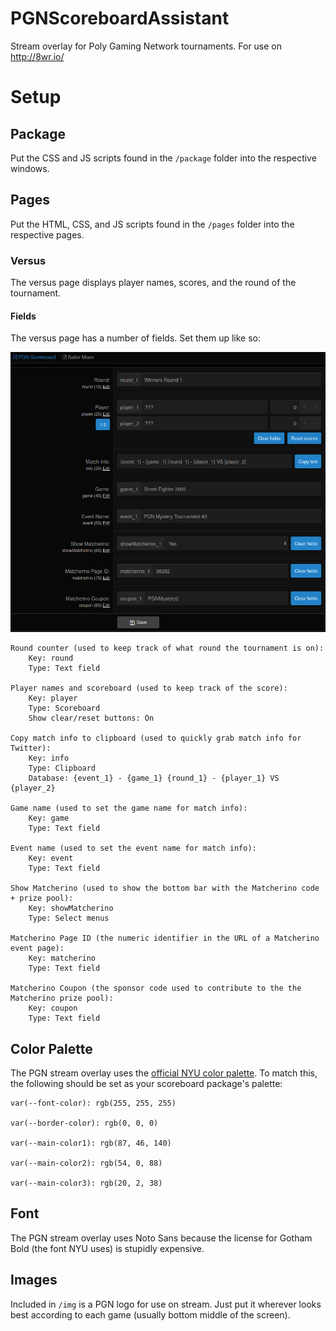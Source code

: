 # PGNScoreboardAssistant
Stream overlay for Poly Gaming Network tournaments. For use on http://8wr.io/

# Setup

## Package

Put the CSS and JS scripts found in the `/package` folder into the respective windows.

## Pages

Put the HTML, CSS, and JS scripts found in the `/pages` folder into the respective pages.

### Versus

The versus page displays player names, scores, and the round of the tournament.

#### Fields

The versus page has a number of fields. Set them up like so:

![Versus page field setup](https://raw.githubusercontent.com/DrEvilBrain/PGNScoreboardAssistant/master/VersusPageFields.png "Versus page field setup")

```
Round counter (used to keep track of what round the tournament is on):
    Key: round
    Type: Text field

Player names and scoreboard (used to keep track of the score):
    Key: player
    Type: Scoreboard
    Show clear/reset buttons: On

Copy match info to clipboard (used to quickly grab match info for Twitter):
    Key: info
    Type: Clipboard
    Database: {event_1} - {game_1} {round_1} - {player_1} VS {player_2}

Game name (used to set the game name for match info):
    Key: game
    Type: Text field

Event name (used to set the event name for match info):
    Key: event
    Type: Text field

Show Matcherino (used to show the bottom bar with the Matcherino code + prize pool):
    Key: showMatcherino
    Type: Select menus

Matcherino Page ID (the numeric identifier in the URL of a Matcherino event page):
    Key: matcherino
    Type: Text field

Matcherino Coupon (the sponsor code used to contribute to the the Matcherino prize pool):
    Key: coupon
    Type: Text field
```
## Color Palette

The PGN stream overlay uses the [official NYU color palette](https://www.nyu.edu/employees/resources-and-services/media-and-communications/styleguide/website/graphic-visual-design.html). To match this, the following should be set as your scoreboard package's palette:

```
var(--font-color): rgb(255, 255, 255)

var(--border-color): rgb(0, 0, 0)

var(--main-color1): rgb(87, 46, 140)

var(--main-color2): rgb(54, 0, 88)

var(--main-color3): rgb(20, 2, 38)
```
## Font

The PGN stream overlay uses Noto Sans because the license for Gotham Bold (the font NYU uses) is stupidly expensive.

## Images

Included in `/img` is a PGN logo for use on stream. Just put it wherever looks best according to each game (usually bottom middle of the screen).
